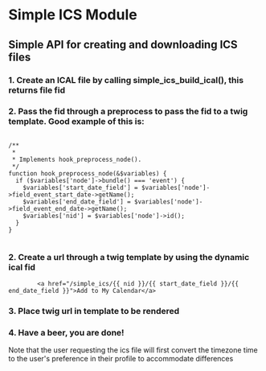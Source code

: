 # Simple ICS Module

## Simple API for creating and downloading ICS files

### 1. Create an ICAL file by calling simple_ics_build_ical(), this returns file fid
### 2. Pass the fid through a preprocess to pass the fid to a twig template. Good example of this is:
```

/**
 *
 * Implements hook_preprocess_node().
 */
function hook_preprocess_node(&$variables) {
  if ($variables['node']->bundle() === 'event') {
    $variables['start_date_field'] = $variables['node']->field_event_start_date->getName();
    $variables['end_date_field'] = $variables['node']->field_event_end_date->getName();
    $variables['nid'] = $variables['node']->id();
  }
}


```
### 2. Create a url through a twig template by using the dynamic ical fid
```
        <a href="/simple_ics/{{ nid }}/{{ start_date_field }}/{{ end_date_field }}">Add to My Calendar</a>

```
### 3. Place twig url in template to be rendered
### 4. Have a beer, you are done!


Note that the user requesting the ics file will first convert the timezone time to the user's preference in their profile to accommodate differences
